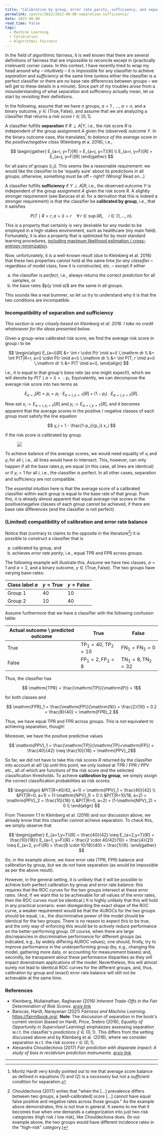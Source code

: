 ```yaml
---
title: "Calibration by group, error rate parity, sufficiency, and separation"
permalink: /posts/2022/2022-06-06-separation-sufficiency/
date: 2022-06-06
read_time: False
tags:
  - Machine Learning
  - Calibration
  - Algorithmic Fairness
---
```


In the field of algorithmic fairness, it is well known that there are several definitions of fairness that are impossible to reconcile except in (practically irrelevant) corner cases.
In this context, I have recently tried to wrap my head around why – intuitively – it is impossible for any classifier to achieve *separation* and *sufficiency* at the same time (unless either the classifier is a perfect classifier or there are no base rate differences between groups – we will get to these details in a minute).
Since part of my troubles arose from a misunderstanding of what separation and sufficiency actually mean, let us start by revisiting their definitions.

In the following, assume that we have $n$ groups, $a=1$ , ..., $a=n$, and a binary outcome, $y\in \lbrace \text{True}, \text{False} \rbrace$, and assume that we are analyzing a classifier that returns a *risk score* $r\in [0, 1].$ 

A classifier fulfills **separation** if $R \perp A \vert Y$, i.e., the risk score $R$ is independent of the group assignment $A$ given the (observed) outcome $Y$.
In the binary outcome case, this translates[^1] to *balance of the average score in the positive/negative class* (Kleinberg et a. 2016), i.e.,

$$
\begin{gather}
E_{a=i, y=T}[R] = E_{a=j, y=T}[R] \\
E_{a=i, y=F}[R] = E_{a=j, y=F}[R]
\end{gather}
$$

for all pairs of groups $(i,j)$.
This seems like a reasonable requirement: we would like the classifier to be 'equally sure' about its predictions in all groups; otherwise, something must be off – right? (Wrong! Read on...)

A classifier fulfills **sufficiency** if $Y \perp A \vert R$, i.e., the observed outcome $Y$ is independent of the group assignment $A$ given the risk score $R$.
A slightly stronger requirement (see Barocas et al. for a derivation that this is indeed a stronger requirement) is that the classifier be **calibrated by group**, i.e., that it satisfies

$$
P(T \mid R=r, a=i) = r \quad \forall\, r \in \mathop{supp_i}(R), \quad i \in \{1, \ldots, n\}.
$$

This is a property that certainly is very desirable for any model to be employed in a high-stakes environment, such as healthcare (my main field).
Fortunately, it is also a property that is optimized for by most standard learning procedures, [including maximum likelihood estimation / cross-entropy minimization](https://e-pet.github.io/posts/2022/2022-04-03-maximum-likelihood/).

Now, unfortunately, it is a well-known result (due to Kleinberg et al. 2016) that these two properties cannot hold at the same time *for any classifier* – regardless of model class, how it is constructed, etc. – except if either
<ol type="a">
  <li>the classifier is <i>perfect</i>, i.e., always returns the correct prediction for all samples, or</li>
  <li>the base rates $p(y \mid a)$ are the same in all groups.</li>
</ol>
This sounds like a real bummer, so let us try to understand why it is that the two conditions are incompatible.

### Incompatibility of separation and sufficiency
*This section is very closely based on Kleinberg et al. 2016. I take no credit whatsoever for the ideas presented below.*

Given a group-wise calibrated risk score, we find the average risk score in group $i$ to be

$$
\begin{align}
E_{a=i}[R] &= \int r \cdot P(r \mid a=i) \,\mathrm dr \\
&= \int P(T|R=r, a=i) \cdot P(r \mid a=i) \,\mathrm dr \\
&= \int P(T, r \mid a=i) \,\mathrm dr \\
&= P(T \mid a=i),
\end{align}
$$

i.e., it is equal to that group's _base rate_ (as one might expect!), which we will denote by $P(T \mid a=i) =: p_i$.
Equivalently, we can decompose the average risk score into two terms as

$$
E_{a=i}[R] = p_i = p_i \cdot E_{a=i, y=T}[R] + (1-p_i) \cdot E_{a=i, y=F}[R].
$$

Now set $x_i := E_{a=i, y_i=F}[R]$ and $y_i := E_{a=i, y=T}[R]$, and it becomes apparent that the average scores in the positive / negative classes of each group must satisfy the line equation

$$
	y_i = 1 - \frac{1-p_i}{p_i} x_i
$$

if the risk score is calibrated by group.

<figure style="width: 450px" class="align-center">
  <a href="/images/2022-01-19-Separation-sufficiency.png" title="Visualization of the incompatibility of separation and sufficiency" alt="Visualization of the incompatibility of separation and sufficiency">
  <img src="/images/2022-01-19-Separation-sufficiency.png"></a>
</figure>

To achieve balance of the average scores, we would need equality of $x_i$ and $y_i$ for all $i$, i.e., all lines would have to intersect.
This, however, can only happen if all the base rates $p_i$ are equal (in this case, all lines are identical) or if $y_i=1$ for all $i$, i.e., the classifier is perfect.
In all other cases, separation and sufficiency are not compatible.

The *essential intuition* here is that the average score of a calibrated classifier within each group is equal to the base rate of that group.
From this, it is already almost apparent that equal average risk scores in the positive/negative classes of each group cannot be achieved, if there are base rate differences (and the classifier is not perfect).


### (Limited) compatibility of calibration and error rate balance
Notice that (contrary to claims to the opposite in the literature[^2]) it is possible to construct a classifier that is 
<ol type="a">
  <li>calibrated by group, and</li>
  <li>achieves <i>error rate parity</i>, i.e., equal TPR and FPR across groups.</li>
</ol>

The following example will illustrate this.
Assume we have two classes, $a=1$ and $a=2$, and a binary outcome, $y\in \lbrace \text{True}, \text{False} \rbrace$. The two groups have varying base-rates:
 
Class label $a$ |  $y=\text{True}$ | $y=\text{False}$
--------- |  - | -
  Group 1  | 40 | 10
  Group 2  | 10 | 40

Assume furthermore that we have a classifier with the following confusion table:

Actual outcome \ predicted outcome | True | False
---- | ----- | ----
True | $\mathrm{TP}_1=40$, $\mathrm{TP}_2=10$ | $\mathrm{FN}_1=\mathrm{FN}_2=0$
False | $\mathrm{FP}_1=2, \mathrm{FP}_2=8$ | $\mathrm{TN}_1=8, \mathrm{TN}_2=32$

Thus, the classifier has

$$ \mathrm{TPR} = \frac{\mathrm{TP}}{\mathrm{P}} = 1$$

for both classes and

$$ \mathrm{FPR}_1 = \frac{\mathrm{FP}}{\mathrm{N}} = \frac{2}{10} = 0.2 = \frac{8}{40} = \mathrm{FPR}_2.$$

Thus, we have equal $\mathrm{TPR}$ and $\mathrm{FPR}$ across groups.
This is *not* equivalent to achieving separation, though!

Moreover, we have the positive predictive values

$$ \mathrm{PPV}_1 = \frac{\mathrm{TP}}{\mathrm{TP}+\mathrm{FP}} = \frac{40}{42} \neq \frac{10}{18} = \mathrm{PPV}_2$$

So far, we did not have to take this risk scores $R$ returned by the classifier into account at all!
Up until this point, we only looked at $\mathrm{TPR}$ / $\mathrm{FPR}$ / $\mathrm{PPV}$ etc., all of which are functions of the risk score _and_ the selected classification thresholds.
To achieve **calibration by group**, we simply assign the correct classification probabilities as risk scores:

$$
\begin{align}
&P(T|R=40/42, a=1) = \mathrm{PPV}_1 = \frac{40}{42} \\
&P(T|R=0, a=1) = (1-\mathrm{NPV}_1) = 0 \\
&P(T|R=10/18, a=2) = \mathrm{PPV}_2 = \frac{10}{18} \\
&P(T|R=0, a=2) = (1-\mathrm{NPV}_2) = 0 \\
\end{align}
$$

From Theorem 1.1 in Kleinberg et al. (2016) and our discussion above, we already know that this classifier *cannot* achieve separation. To check this, we simply observe that

$$
\begin{gather}
E_{a=1,y=T}[R] = \frac{40}{42} \neq E_{a=2,y=T}[R] = \frac{10}{18}\\
E_{a=1, y=F}[R] = \frac{2 \cdot 40/42}{10} = \frac{4}{21} \neq E_{a=2, y=F}[R] = \frac{8 \cdot 10/18}{40} = \frac{1}{9}.
\end{gather}
$$

So, in the example above, we *have* error rate ($\mathrm{TPR}$, $\mathrm{FPR}$) balance and calibration by group, but we do *not* have separation (as would be impossible as per the above result).

However, in the general setting, it is unlikely that it will be possible to achieve both perfect calibration by group and error rate balance:
this requires that the ROC curves for the two groups intersect at these error rates.
(And, if we want this to be achievable for _all_ values of the error rates, then the ROC curves must be identical.)
It is highly unlikely that this will hold in any practical scenario:
even disregarding the exact shape of the ROC curve, a weaker requirement would be that the AUROCs for the two groups should be equal, i.e., the discriminative power of the model should be identical for the two groups.
There is no reason to expect this to be true, and the only way of enforcing this would be to actively reduce performance on the better-performing group.
Of course, when there are large discrepancies in discriminative performance for different groups (as indicated, e.g., by widely differing AUROC values), one should, firstly, try to improve performance in the underperforming group (by, e.g., changing the model, gathering more data, or accounting for measurement biases) and, secondly, be transparent about these performance disparities as they will impact downstream applications of the model.
Nevertheless, this will almost surely not lead to identical ROC curves for the different groups, and, thus, calibration by group and (exact) error rate balance will still not be achievable at the same time.

### References
- Kleinberg, Mullainathan, Raghavan (2016) *Inherent Trade-Offs in the Fair Determination of Risk Scores.* [arxiv link](http://arxiv.org/abs/1609.05807v2)
- Barocas, Hardt, Narayanan (2021) *Fairness and Machine Learning*. <https://fairmlbook.org/>. **Note**: The discussion of separation in the book's current version (based on Hardt, Price, Srebro (2016), *Equality of Opportunity in Supervised Learning*) emphasizes assessing separation w.r.t. the classifier's _predictions_ $\hat{y}\in\lbrace 0,1 \rbrace$. This differs from the setting discussed above and by Kleinberg et al. (2016), where we consider separation w.r.t. the _risk scores_ $r\in [0,1]$.
- Alexandra Chouldechova (2017) *Fair prediction with disparate impact: A study of bias in recidivism prediction instruments.* [arxiv link](https://arxiv.org/pdf/1610.07524.pdf)

[^1]: Moritz Hardt very kindly pointed out to me that average score balance as defined in equations (1) and (2) is a *necessary* but not a *sufficient* condition for separation.
[^2]: Chouldechova (2017) writes that "when the [...] prevalence differs between two groups, a [well-calibrated] score [...] cannot have equal false
positive and negative rates across those groups." As the example above demonstrates, this is not true in general. It seems to me that it becomes true when one demands a categorization into just two risk categories (high risk / low risk), like Chouldechova does. (In our example above, the two groups would have different incidence rates in the "high-risk" category.)

-----
